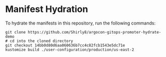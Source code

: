 # Manifest Hydration

To hydrate the manifests in this repository, run the following commands:

```shell
git clone https://github.com/Shirly8/argocon-gitops-promoter-hydrate-demo
# cd into the cloned directory
git checkout 14bb0d80d6aa060636b7cc4c82fcb1543e5dc71e
kustomize build ./user-configuration/production/us-east-2
```
